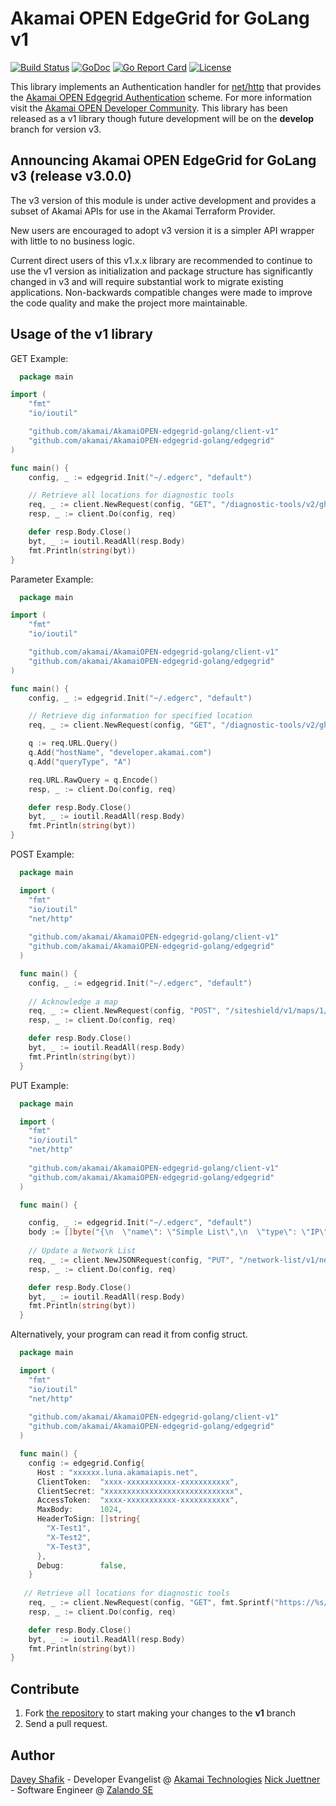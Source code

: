 # Akamai OPEN EdgeGrid for GoLang v1

[![Build Status](https://github.com/akamai/AkamaiOPEN-edgegrid-golang/actions/workflows/checks.yml/badge.svg?branch=v1)](https://github.com/akamai/AkamaiOPEN-edgegrid-golang/actions/workflows/checks.yml?query=branch%3Av1)
[![GoDoc](https://godoc.org/github.com/akamai/AkamaiOPEN-edgegrid-golang?status.svg)](https://godoc.org/github.com/akamai/AkamaiOPEN-edgegrid-golang)
[![Go Report Card](https://goreportcard.com/badge/github.com/akamai/AkamaiOPEN-edgegrid-golang)](https://goreportcard.com/report/github.com/akamai/AkamaiOPEN-edgegrid-golang)
[![License](http://img.shields.io/:license-apache-blue.svg)](https://github.com/akamai/AkamaiOPEN-edgegrid-golang/blob/v1/LICENSE)

This library implements an Authentication handler for [net/http](https://golang.org/pkg/net/http/)
that provides the [Akamai OPEN Edgegrid Authentication](https://developer.akamai.com/introduction/Client_Auth.html) scheme.
For more information visit the [Akamai OPEN Developer Community](https://developer.akamai.com).
This library has been released as a v1 library though future development will be on the **develop** branch for version v3.

## Announcing Akamai OPEN EdgeGrid for GoLang v3 (release v3.0.0)

The v3 version of this module is under active development and provides a subset of Akamai APIs for use in the 
Akamai Terraform Provider.

New users are encouraged to adopt v3 version it is a simpler API wrapper with little to no business logic.

Current direct users of this v1.x.x library are recommended to continue to use the v1 version as initialization 
and package structure has significantly changed in v3 and will require substantial work to migrate existing 
applications. Non-backwards compatible changes were made to improve the code quality and make the project more 
maintainable. 

## Usage of the v1 library

GET Example:

```go
  package main

import (
	"fmt"
	"io/ioutil"

	"github.com/akamai/AkamaiOPEN-edgegrid-golang/client-v1"
	"github.com/akamai/AkamaiOPEN-edgegrid-golang/edgegrid"
)

func main() {
	config, _ := edgegrid.Init("~/.edgerc", "default")

	// Retrieve all locations for diagnostic tools
	req, _ := client.NewRequest(config, "GET", "/diagnostic-tools/v2/ghost-locations/available", nil)
	resp, _ := client.Do(config, req)

	defer resp.Body.Close()
	byt, _ := ioutil.ReadAll(resp.Body)
	fmt.Println(string(byt))
}
```

Parameter Example:

```go
  package main

import (
	"fmt"
	"io/ioutil"

	"github.com/akamai/AkamaiOPEN-edgegrid-golang/client-v1"
	"github.com/akamai/AkamaiOPEN-edgegrid-golang/edgegrid"
)

func main() {
	config, _ := edgegrid.Init("~/.edgerc", "default")

	// Retrieve dig information for specified location
	req, _ := client.NewRequest(config, "GET", "/diagnostic-tools/v2/ghost-locations/zurich-switzerland/dig-info", nil)

	q := req.URL.Query()
	q.Add("hostName", "developer.akamai.com")
	q.Add("queryType", "A")

	req.URL.RawQuery = q.Encode()
	resp, _ := client.Do(config, req)

	defer resp.Body.Close()
	byt, _ := ioutil.ReadAll(resp.Body)
	fmt.Println(string(byt))
}
```

POST Example:

```go
  package main

  import (
    "fmt"
    "io/ioutil"
    "net/http"
    
    "github.com/akamai/AkamaiOPEN-edgegrid-golang/client-v1"
    "github.com/akamai/AkamaiOPEN-edgegrid-golang/edgegrid"
  )

  func main() {
    config, _ := edgegrid.Init("~/.edgerc", "default")
    
    // Acknowledge a map
    req, _ := client.NewRequest(config, "POST", "/siteshield/v1/maps/1/acknowledge", nil)
    resp, _ := client.Do(config, req)

    defer resp.Body.Close()
    byt, _ := ioutil.ReadAll(resp.Body)
    fmt.Println(string(byt))
  }
```

PUT Example:

```go
  package main

  import (
    "fmt"
    "io/ioutil"
    "net/http"
    
    "github.com/akamai/AkamaiOPEN-edgegrid-golang/client-v1"
    "github.com/akamai/AkamaiOPEN-edgegrid-golang/edgegrid"
  )

  func main() {

    config, _ := edgegrid.Init("~/.edgerc", "default")
    body := []byte("{\n  \"name\": \"Simple List\",\n  \"type\": \"IP\",\n  \"unique-id\": \"345_BOTLIST\",\n  \"list\": [\n    \"192.168.0.1\",\n    \"192.168.0.2\",\n  ],\n  \"sync-point\": 0\n}")
    
    // Update a Network List
    req, _ := client.NewJSONRequest(config, "PUT", "/network-list/v1/network_lists/unique-id?extended=extended", body)
    resp, _ := client.Do(config, req)

    defer resp.Body.Close()
    byt, _ := ioutil.ReadAll(resp.Body)
    fmt.Println(string(byt))
  }
```

Alternatively, your program can read it from config struct.

```go
  package main

  import (
    "fmt"
    "io/ioutil"
    "net/http"
    
    "github.com/akamai/AkamaiOPEN-edgegrid-golang/client-v1"
    "github.com/akamai/AkamaiOPEN-edgegrid-golang/edgegrid"
  )

  func main() {
    config := edgegrid.Config{
      Host : "xxxxxx.luna.akamaiapis.net",
      ClientToken:  "xxxx-xxxxxxxxxxx-xxxxxxxxxxx",
      ClientSecret: "xxxxxxxxxxxxxxxxxxxxxxxxxxxxx",
      AccessToken:  "xxxx-xxxxxxxxxxx-xxxxxxxxxxx",
      MaxBody:      1024,
      HeaderToSign: []string{
        "X-Test1",
        "X-Test2",
        "X-Test3",
      },
      Debug:        false,
    }
    
   // Retrieve all locations for diagnostic tools
	req, _ := client.NewRequest(config, "GET", fmt.Sprintf("https://%s/diagnostic-tools/v2/ghost-locations/available",config.Host), nil)
	resp, _ := client.Do(config, req)

	defer resp.Body.Close()
	byt, _ := ioutil.ReadAll(resp.Body)
	fmt.Println(string(byt))
}
```

## Contribute

1. Fork [the repository](https://github.com/akamai/AkamaiOPEN-edgegrid-golang) to start making your changes to the **v1** branch
2. Send a pull request.

## Author

[Davey Shafik](mailto:dshafik@akamai.com) - Developer Evangelist @ [Akamai Technologies](https://developer.akamai.com)
[Nick Juettner](mailto:hello@juni.io) - Software Engineer @ [Zalando SE](https://tech.zalando.com/)  

